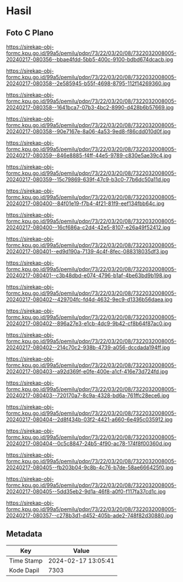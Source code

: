 # Hasil

## Foto C Plano

https://sirekap-obj-formc.kpu.go.id/99a5/pemilu/pdpr/73/22/03/20/08/7322032008005-20240217-080356--bbae4fdd-5bb5-400c-9100-bdbd674dcacb.jpg

https://sirekap-obj-formc.kpu.go.id/99a5/pemilu/pdpr/73/22/03/20/08/7322032008005-20240217-080358--2e585945-b55f-4698-8795-112f14269360.jpg

https://sirekap-obj-formc.kpu.go.id/99a5/pemilu/pdpr/73/22/03/20/08/7322032008005-20240217-080358--1641bca7-07b3-4bc2-8990-d428b6b57669.jpg

https://sirekap-obj-formc.kpu.go.id/99a5/pemilu/pdpr/73/22/03/20/08/7322032008005-20240217-080358--90e7167e-8a06-4a53-9ed8-f86cdd010d0f.jpg

https://sirekap-obj-formc.kpu.go.id/99a5/pemilu/pdpr/73/22/03/20/08/7322032008005-20240217-080359--846e8885-f4ff-44e5-9789-c830e5ae39c4.jpg

https://sirekap-obj-formc.kpu.go.id/99a5/pemilu/pdpr/73/22/03/20/08/7322032008005-20240217-080359--15c79869-639f-47c9-b3c0-77b6dc50a11d.jpg

https://sirekap-obj-formc.kpu.go.id/99a5/pemilu/pdpr/73/22/03/20/08/7322032008005-20240217-080400--84f01e19-f7b4-4f21-81f9-eef134fbb64c.jpg

https://sirekap-obj-formc.kpu.go.id/99a5/pemilu/pdpr/73/22/03/20/08/7322032008005-20240217-080400--16cf686a-c2d4-42e5-8107-e26a49f52412.jpg

https://sirekap-obj-formc.kpu.go.id/99a5/pemilu/pdpr/73/22/03/20/08/7322032008005-20240217-080401--ed9d190a-7139-4c4f-8fec-088318035df3.jpg

https://sirekap-obj-formc.kpu.go.id/99a5/pemilu/pdpr/73/22/03/20/08/7322032008005-20240217-080401--c3b48dbd-e074-4796-b1af-4be63bd9b198.jpg

https://sirekap-obj-formc.kpu.go.id/99a5/pemilu/pdpr/73/22/03/20/08/7322032008005-20240217-080402--429704fc-fd4d-4632-9ec9-d1336b56daea.jpg

https://sirekap-obj-formc.kpu.go.id/99a5/pemilu/pdpr/73/22/03/20/08/7322032008005-20240217-080402--896a27e3-e1cb-4dc9-9b42-cf8b64f87ac0.jpg

https://sirekap-obj-formc.kpu.go.id/99a5/pemilu/pdpr/73/22/03/20/08/7322032008005-20240217-080402--214c70c2-938b-4739-a056-dccdada194ff.jpg

https://sirekap-obj-formc.kpu.go.id/99a5/pemilu/pdpr/73/22/03/20/08/7322032008005-20240217-080403--a92d369f-e0fe-400e-a1cf-416e73d724fd.jpg

https://sirekap-obj-formc.kpu.go.id/99a5/pemilu/pdpr/73/22/03/20/08/7322032008005-20240217-080403--720170a7-8c9a-4328-bd6a-761ffc28ece6.jpg

https://sirekap-obj-formc.kpu.go.id/99a5/pemilu/pdpr/73/22/03/20/08/7322032008005-20240217-080404--2d8f434b-03f2-4421-a660-6e495c035912.jpg

https://sirekap-obj-formc.kpu.go.id/99a5/pemilu/pdpr/73/22/03/20/08/7322032008005-20240217-080404--0c5c8847-24b5-4f90-ac78-174f8f00360d.jpg

https://sirekap-obj-formc.kpu.go.id/99a5/pemilu/pdpr/73/22/03/20/08/7322032008005-20240217-080405--fb203b04-9c8b-4c76-b7de-58ae666425f0.jpg

https://sirekap-obj-formc.kpu.go.id/99a5/pemilu/pdpr/73/22/03/20/08/7322032008005-20240217-080405--5dd35eb2-9d1a-46f8-a0f0-f117fa37cd1c.jpg

https://sirekap-obj-formc.kpu.go.id/99a5/pemilu/pdpr/73/22/03/20/08/7322032008005-20240217-080357--c278b3d1-d452-405b-ade2-748f82d30880.jpg


## Metadata

| Key        | Value               |
| ---------- | ------------------- |
| Time Stamp | 2024-02-17 13:05:41 |
| Kode Dapil | 7303                |



